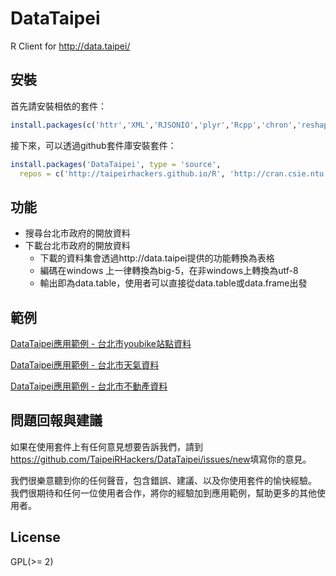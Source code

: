 # DataTaipei
R Client for http://data.taipei/

## 安裝

首先請安裝相依的套件：

```r
install.packages(c('httr','XML','RJSONIO','plyr','Rcpp','chron','reshape2','data.table'))
```

接下來，可以透過github套件庫安裝套件：

```r
install.packages('DataTaipei', type = 'source',
  repos = c('http://taipeirhackers.github.io/R', 'http://cran.csie.ntu.edu.tw'))
```

## 功能

- 搜尋台北市政府的開放資料
- 下載台北市政府的開放資料
    - 下載的資料集會透過http://data.taipei提供的功能轉換為表格
    - 編碼在windows 上一律轉換為big-5，在非windows上轉換為utf-8
    - 輸出即為data.table，使用者可以直接從data.table或data.frame出發

## 範例

[DataTaipei應用範例 - 台北市youbike站點資料](http://taipeirhackers.github.io/DataTaipei/youbike.html)

[DataTaipei應用範例 - 台北市天氣資料](http://taipeirhackers.github.io/DataTaipei/weather.html)

[DataTaipei應用範例 - 台北市不動產資料](http://taipeirhackers.github.io/DataTaipei/estate.html)

## 問題回報與建議

如果在使用套件上有任何意見想要告訴我們，請到<https://github.com/TaipeiRHackers/DataTaipei/issues/new>填寫你的意見。

我們很樂意聽到你的任何聲音，包含錯誤、建議、以及你使用套件的愉快經驗。
我們很期待和任何一位使用者合作，將你的經驗加到應用範例，幫助更多的其他使用者。

## License

GPL(>= 2)
